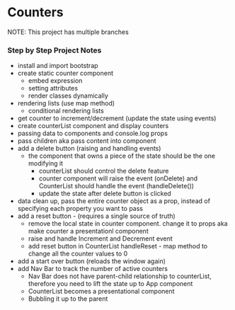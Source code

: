 # Counters

NOTE: This project has multiple branches

### Step by Step Project Notes

- install and import bootstrap
- create static counter component
  - embed expression
  - setting attributes
  - render classes dynamically
- rendering lists (use map method)
  - conditional rendering lists
- get counter to increment/decrement (update the state using events)
- create counterList component and display counters
- passing data to components and console.log props
- pass children aka pass content into component
- add a delete button (raising and handling events)
  - the component that owns a piece of the state should be the one modifying it
    - counterList should control the delete feature
    - counter component will raise the event (onDelete) and CounterList should handle the event (handleDelete())
    - update the state after delete button is clicked
- data clean up, pass the entire counter object as a prop, instead of specifying each property you want to pass
- add a reset button - (requires a single source of truth)
  - remove the local state in counter component. change it to props aka make counter a presentationl component
  - raise and handle Increment and Decrement event
  - add reset button in CounterList handleReset - map method to change all the counter values to 0
- add a start over button (reloads the window again)
- add Nav Bar to track the number of active counters
  - Nav Bar does not have parent-child relationship to counterList, therefore you need to lift the state up to App component
  - CounterList becomes a presentational component
  - Bubbling it up to the parent
